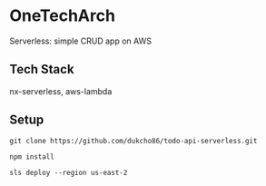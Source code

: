 # OneTechArch

Serverless: simple CRUD app on AWS

## Tech Stack

nx-serverless, aws-lambda

## Setup

```
git clone https://github.com/dukcho86/todo-api-serverless.git

npm install

sls deploy --region us-east-2

```
